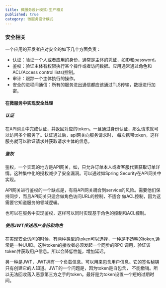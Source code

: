 ```yaml
---
title: 微服务设计模式-生产相关
published: true
category: 微服务设计模式
---
```


### 安全相关
一个应用的开发者应对安全的如下几个方面负责：
* 认证：验证一个人或者应用的身份，通常是主体的凭证，如ID和password。
* 鉴权：验证主体有权限执行某个操作或者访问数据。应用通常通过角色和ACL(Access control lists)控制。
* 审计：跟踪一个主体执行的操作。
* 安全的进程间通信：所有的服务进出通信都应该通过TLS传输，数据进行加密。

#### 在微服务中实现安全处理
##### 认证
在API网关中完成认证，并返回对应的token。一旦通过身份认证，那么请求就可以访问多个服务了。认证通过后，api网关向服务请求时，
每次携带token，这样服务就可以验证请求并获取请求主体的信息。

##### 鉴权
鉴权，一个实现的地方是API网关，如，只允许订单本人或者客服代表获取订单详情。这种集中化的授权减少了安全漏洞。可以通过如Spring
Security在API网关中实现。

API网关进行鉴权的一个缺点是，有将API网关耦合到service的风险。需要他们保持同步，而且API网关只适合做角色访问URL的控制，不适合
做ACL控制，因为这需要它知道服务的领域逻辑。

也可以在服务中实现鉴权，这样可以同时实现基于角色的控制和ACL控制。

##### 使用JWT传送用户身份和角色
在实现安全访问的时候，有两种类型的token可以选择，一种是不透明的token,通常是一种UUID。这种token的接收者必须发起一个同步的RPC
调用，验证该token并获取用户信息。所以会降低性能，增加延迟。

另一种是JWT，JWT拥有一个负载信息。可以用来包含用户信息。它的签名秘钥只有创建它的人知道。JWT的一个问题是，因为token是自包含，
不能撤销。所以无法回收落入恶意第三方之手的token。最好是为token设置一个短的过期时间。


